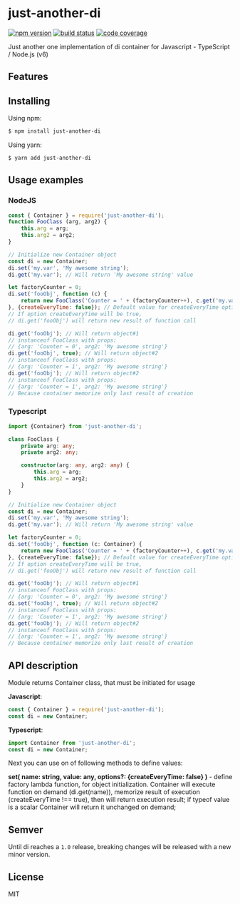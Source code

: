 # just-another-di
[![npm version][npm-shield]][npm-link]
[![build status][travis-shield]][travis-link]
[![code coverage][coveralls-shield]][coveralls-link]

Just another one implementation of di container for Javascript - TypeScript / Node.js (v6)

## Features

## Installing

Using npm:

```bash
$ npm install just-another-di
```

Using yarn:

```bash
$ yarn add just-another-di
```

## Usage examples
### NodeJS
```javascript
const { Container } = require('just-another-di');
function FooClass (arg, arg2) {
    this.arg = arg;
    this.arg2 = arg2;
}

// Initialize new Container object
const di = new Container;
di.set('my.var', 'My awesome string');
di.get('my.var'); // Will return 'My awesome string' value

let factoryCounter = 0;
di.set('fooObj', function (c) {
    return new FooClass('Counter = ' + (factoryCounter++), c.get('my.var'))
}, {createEveryTime: false}); // Default value for createEveryTime option
// If option createEveryTime will be true,
// di.get('fooObj') will return new result of function call

di.get('fooObj'); // Will return object#1 
// instanceof FooClass with props:
// {arg: 'Counter = 0', arg2: 'My awesome string'}
di.get('fooObj', true); // Will return object#2
// instanceof FooClass with props:
// {arg: 'Counter = 1', arg2: 'My awesome string'}
di.get('fooObj'); // Will return object#2
// instanceof FooClass with props:
// {arg: 'Counter = 1', arg2: 'My awesome string'}
// Because container memorize only last result of creation
```
### Typescript
```typescript
import {Container} from 'just-another-di';

class FooClass {
    private arg: any;
    private arg2: any;

    constructor(arg: any, arg2: any) {
        this.arg = arg;
        this.arg2 = arg2;
    }
}

// Initialize new Container object
const di = new Container;
di.set('my.var', 'My awesome string');
di.get('my.var'); // Will return 'My awesome string' value

let factoryCounter = 0;
di.set('fooObj', function (c: Container) {
    return new FooClass('Counter = ' + (factoryCounter++), c.get('my.var'))
}, {createEveryTime: false}); // Default value for createEveryTime option
// If option createEveryTime will be true,
// di.get('fooObj') will return new result of function call

di.get('fooObj'); // Will return object#1 
// instanceof FooClass with props:
// {arg: 'Counter = 0', arg2: 'My awesome string'}
di.set('fooObj', true); // Will return object#2
// instanceof FooClass with props:
// {arg: 'Counter = 1', arg2: 'My awesome string'}
di.get('fooObj'); // Will return object#2
// instanceof FooClass with props:
// {arg: 'Counter = 1', arg2: 'My awesome string'}
// Because container memorize only last result of creation
```
## API description
Module returns Container class, that must be initiated for usage

**Javascript**:
```javascript
const { Container } = require('just-another-di');
const di = new Container;
```

**Typescript**:
```typescript
import Container from 'just-another-di';
const di = new Container;
```

Next you can use on of following methods to define values:

**set( name: string, value: any, options?: {createEveryTime: false} )** -
 define factory lambda function, for object initialization.
Container will execute function on demand (di.get(name)),
memorize result of execution (createEveryTime !== true),
then will return execution result;
if typeof value is a scalar Container will return it unchanged on demand;

## Semver
Until di reaches a `1.0` release,
breaking changes will be released with a new minor version.

## License
MIT


[npm-shield]: https://img.shields.io/npm/v/just-another-di.svg?style=flat-square
[npm-link]: https://www.npmjs.org/package/axios
[travis-shield]: https://img.shields.io/travis/Bolid1/just-another-di.svg?style=flat-square
[travis-link]: https://travis-ci.org/Bolid1/just-another-di
[coveralls-shield]: https://img.shields.io/coveralls/Bolid1/just-another-di.svg?style=flat-square
[coveralls-link]: https://coveralls.io/r/Bolid1/just-another-di
